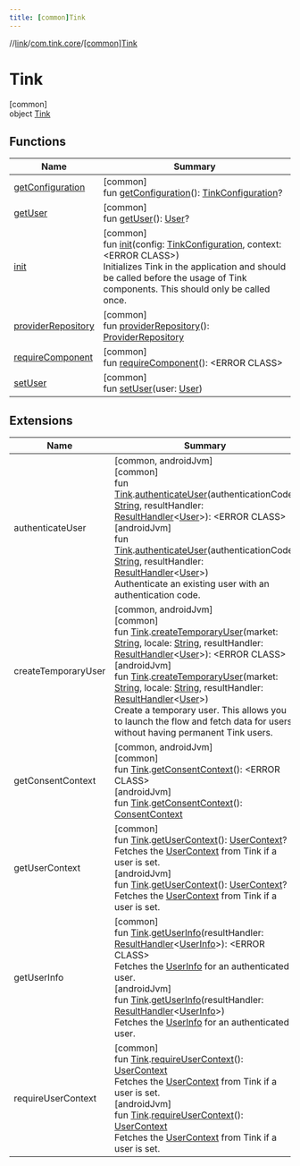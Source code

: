 ```yaml
---
title: [common]Tink
---
```

//[link](../../../index.html)/[com.tink.core](../index.html)/[[common]Tink](index.html)



# Tink



[common]\
object [Tink](index.html)



## Functions


| Name | Summary |
|---|---|
| [getConfiguration](get-configuration.html) | [common]<br>fun [getConfiguration](get-configuration.html)(): [TinkConfiguration](../../com.tink.service.network/[common]-tink-configuration/index.html)? |
| [getUser](get-user.html) | [common]<br>fun [getUser](get-user.html)(): [User](../../com.tink.model.user/[common]-user/index.html)? |
| [init](init.html) | [common]<br>fun [init](init.html)(config: [TinkConfiguration](../../com.tink.service.network/[common]-tink-configuration/index.html), context: &lt;ERROR CLASS&gt;)<br>Initializes Tink in the application and should be called before the usage of Tink components. This should only be called once. |
| [providerRepository](provider-repository.html) | [common]<br>fun [providerRepository](provider-repository.html)(): [ProviderRepository](../../com.tink.core.provider/[common]-provider-repository/index.html) |
| [requireComponent](require-component.html) | [common]<br>fun [requireComponent](require-component.html)(): &lt;ERROR CLASS&gt; |
| [setUser](set-user.html) | [common]<br>fun [setUser](set-user.html)(user: [User](../../com.tink.model.user/[common]-user/index.html)) |


## Extensions


| Name | Summary |
|---|---|
| authenticateUser | [common, androidJvm]<br>[common]<br>fun [Tink](index.html).[authenticateUser](../../com.tink.link/[common]authenticate-user.html)(authenticationCode: [String](https://kotlinlang.org/api/latest/jvm/stdlib/kotlin/-string/index.html), resultHandler: [ResultHandler](../../com.tink.service.handler/[common]-result-handler/index.html)&lt;[User](../../com.tink.model.user/[common]-user/index.html)&gt;): &lt;ERROR CLASS&gt;<br>[androidJvm]<br>fun [Tink](../[android-jvm]-tink/index.html).[authenticateUser](../../com.tink.link/[android-jvm]authenticate-user.html)(authenticationCode: [String](https://kotlinlang.org/api/latest/jvm/stdlib/kotlin/-string/index.html), resultHandler: [ResultHandler](../../com.tink.service.handler/[android-jvm]-result-handler/index.html)&lt;[User](../../com.tink.model.user/[android-jvm]-user/index.html)&gt;)<br>Authenticate an existing user with an authentication code. |
| createTemporaryUser | [common, androidJvm]<br>[common]<br>fun [Tink](index.html).[createTemporaryUser](../../com.tink.link/[common]create-temporary-user.html)(market: [String](https://kotlinlang.org/api/latest/jvm/stdlib/kotlin/-string/index.html), locale: [String](https://kotlinlang.org/api/latest/jvm/stdlib/kotlin/-string/index.html), resultHandler: [ResultHandler](../../com.tink.service.handler/[common]-result-handler/index.html)&lt;[User](../../com.tink.model.user/[common]-user/index.html)&gt;): &lt;ERROR CLASS&gt;<br>[androidJvm]<br>fun [Tink](../[android-jvm]-tink/index.html).[createTemporaryUser](../../com.tink.link/[android-jvm]create-temporary-user.html)(market: [String](https://kotlinlang.org/api/latest/jvm/stdlib/kotlin/-string/index.html), locale: [String](https://kotlinlang.org/api/latest/jvm/stdlib/kotlin/-string/index.html), resultHandler: [ResultHandler](../../com.tink.service.handler/[android-jvm]-result-handler/index.html)&lt;[User](../../com.tink.model.user/[android-jvm]-user/index.html)&gt;)<br>Create a temporary user. This allows you to launch the flow and fetch data for users without having permanent Tink users. |
| getConsentContext | [common, androidJvm]<br>[common]<br>fun [Tink](index.html).[getConsentContext](../../com.tink.link/[common]get-consent-context.html)(): &lt;ERROR CLASS&gt;<br>[androidJvm]<br>fun [Tink](../[android-jvm]-tink/index.html).[getConsentContext](../../com.tink.link/[android-jvm]get-consent-context.html)(): [ConsentContext](../../com.tink.link.consent/[android-jvm]-consent-context/index.html) |
| getUserContext | [common]<br>fun [Tink](index.html).[getUserContext](../../com.tink.link/[common]get-user-context.html)(): [UserContext](../../com.tink.link.core.user/[common]-user-context/index.html)?<br>Fetches the [UserContext](../../com.tink.link.core.user/[common]-user-context/index.html) from Tink if a user is set.<br>[androidJvm]<br>fun [Tink](../[android-jvm]-tink/index.html).[getUserContext](../../com.tink.link/[android-jvm]get-user-context.html)(): [UserContext](../../com.tink.link.core.user/[android-jvm]-user-context/index.html)?<br>Fetches the [UserContext](../../com.tink.link.core.user/[android-jvm]-user-context/index.html) from Tink if a user is set. |
| getUserInfo | [common]<br>fun [Tink](index.html).[getUserInfo](../../com.tink.link/[common]get-user-info.html)(resultHandler: [ResultHandler](../../com.tink.service.handler/[common]-result-handler/index.html)&lt;[UserInfo](../../com.tink.model.user/[common]-user-info/index.html)&gt;): &lt;ERROR CLASS&gt;<br>Fetches the [UserInfo](../../com.tink.model.user/[common]-user-info/index.html) for an authenticated user.<br>[androidJvm]<br>fun [Tink](../[android-jvm]-tink/index.html).[getUserInfo](../../com.tink.link/[android-jvm]get-user-info.html)(resultHandler: [ResultHandler](../../com.tink.service.handler/[android-jvm]-result-handler/index.html)&lt;[UserInfo](../../com.tink.model.user/[android-jvm]-user-info/index.html)&gt;)<br>Fetches the [UserInfo](../../com.tink.model.user/[android-jvm]-user-info/index.html) for an authenticated user. |
| requireUserContext | [common]<br>fun [Tink](index.html).[requireUserContext](../../com.tink.link/[common]require-user-context.html)(): [UserContext](../../com.tink.link.core.user/[common]-user-context/index.html)<br>Fetches the [UserContext](../../com.tink.link.core.user/[common]-user-context/index.html) from Tink if a user is set.<br>[androidJvm]<br>fun [Tink](../[android-jvm]-tink/index.html).[requireUserContext](../../com.tink.link/[android-jvm]require-user-context.html)(): [UserContext](../../com.tink.link.core.user/[android-jvm]-user-context/index.html)<br>Fetches the [UserContext](../../com.tink.link.core.user/[android-jvm]-user-context/index.html) from Tink if a user is set. |

